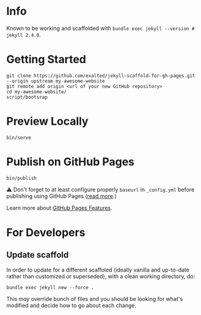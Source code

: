 # Info

Known to be working and scaffolded with `bundle exec jekyll --version # jekyll 2.4.0`.


# Getting Started

```
git clone https://github.com/exalted/jekyll-scaffold-for-gh-pages.git --origin upstream my-awesome-website
git remote add origin <url of your new GitHub repository>
cd my-awesome-website/
script/bootsrap
```


# Preview Locally

```
bin/serve
```


# Publish on GitHub Pages

```
bin/publish
```

:warning: Don't forget to at least configure properly `baseurl` in `_config.yml` before publishing using GitHub Pages ([read more](http://jekyllrb.com/docs/github-pages/#project-page-url-structure).)

Learn more about [GitHub Pages Features](https://help.github.com/categories/github-pages-features/).


# For Developers

## Update scaffold

In order to update for a different scaffoled (ideally vanilla and up-to-date rather than customized or superseded), with a clean working directory, do:

```
bundle exec jekyll new --force .
```

This *may* override bunch of files and you should be looking for what's modified and decide how to go about each change.
